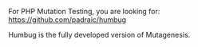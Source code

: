 For PHP Mutation Testing, you are looking for:
https://github.com/padraic/humbug

Humbug is the fully developed version of Mutagenesis.
